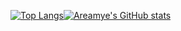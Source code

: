 [![Top Langs](https://github-readme-stats.vercel.app/api/top-langs/?username=areamye)](https://github.com/anuraghazra/github-readme-stats)[![Areamye's GitHub stats](https://github-readme-stats.vercel.app/api?username=areamye)](https://github.com/anuraghazra/github-readme-stats)
